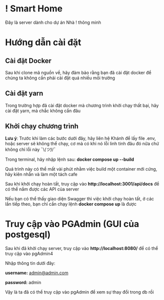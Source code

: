 
# ! Smart Home

Đây là server dành cho dự án Nhà ! thông minh

# Hướng dẫn cài đặt

## Cài đặt Docker

Sau khi clone mã nguồn về, hãy đảm bảo rằng bạn đã cài đặt docker để chúng ta không cần phải cài đặt quá nhiều môi trường

## Cài đặt yarn

Trong trường hợp đã cài đặt docker mà chương trình khởi chạy thất bại, hãy cài đặt yarn, mà chắc không cần đâu

## Khởi chạy chương trình

**Lưu ý**: Trước khi làm các bước dưới đây, hãy liên hệ Khánh để lấy file .env, hoặc server sẽ không thể chạy, cơ mà có khi nó lỗi linh tinh đâu đó nữa chứ không chỉ lỗi này ¯\\_(ツ)_/¯

Trong terminal, hãy nhập lệnh sau: **docker compose up --build** 

Quá trình này có thể mất vài phút nhằm việc build một container mới cứng, hãy kiên nhẫn và làm một tách cafe 

Sau khi khởi chạy hoàn tất, truy cập vào **http://localhost:3001/api/docs** để có thể nắm được các API của server

Nếu bạn có thể thấy giao diện Swagger thì việc khởi chạy hoàn tất, ở các lần tiếp theo, bạn chỉ cần chạy lệnh **docker compose up** là được

# Truy cập vào PGAdmin (GUI của postgesql)

Sau khi đã khởi chạy server, truy cập vào **http://localhost:8080/** để có thể truy cập vào pgAdmin4

Nhập thông tin dưới đây:

**username:** admin@admin.com

**password:** admin

Vậy là ta đã có thể truy cập vào pgAdmin để xem sự thay đổi trong db rồi
